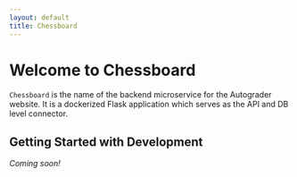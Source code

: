 ```yaml
---
layout: default
title: Chessboard
---
```


# Welcome to Chessboard

`Chessboard` is the name of the backend microservice for the Autograder website.
It is a dockerized Flask application which serves as the API and DB level connector.

## Getting Started with Development
*Coming soon!*
